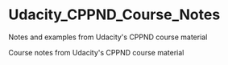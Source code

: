 # Udacity_CPPND_Course_Notes
Notes and examples from Udacity's CPPND course material

Course notes from Udacity's CPPND course material
